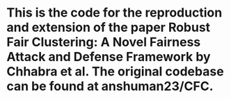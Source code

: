 # This is the code for the reproduction and extension of the paper Robust Fair Clustering: A Novel Fairness Attack and Defense Framework by Chhabra et al. The original codebase can be found at anshuman23/CFC.
